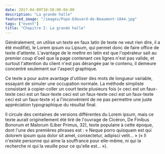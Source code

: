 ```yaml
---
date: 2017-04-09T10:58:08-04:00
description: "La grande halle"
featured_image: "/images/Pope-Edouard-de-Beaumont-1844.jpg"
tags: ["event"]
title: "Chapitre I: La grande halle"
---
```


Généralement, on utilise un texte en faux latin (le texte ne veut rien dire, il a été modifié), le Lorem ipsum ou Lipsum, qui permet donc de faire office de texte d'attente. L'avantage de le mettre en latin est que l'opérateur sait au premier coup d'oeil que la page contenant ces lignes n'est pas valide, et surtout l'attention du client n'est pas dérangée par le contenu, il demeure concentré seulement sur l'aspect graphique.

Ce texte a pour autre avantage d'utiliser des mots de longueur variable, essayant de simuler une occupation normale. La méthode simpliste consistant à copier-coller un court texte plusieurs fois (« ceci est un faux-texte ceci est un faux-texte ceci est un faux-texte ceci est un faux-texte ceci est un faux-texte ») a l'inconvénient de ne pas permettre une juste appréciation typographique du résultat final.

Il circule des centaines de versions différentes du Lorem ipsum, mais ce texte aurait originellement été tiré de l'ouvrage de Cicéron, De Finibus Bonorum et Malorum (Liber Primus, 32), texte populaire à cette époque, dont l'une des premières phrases est : « Neque porro quisquam est qui dolorem ipsum quia dolor sit amet, consectetur, adipisci velit... » (« Il n'existe personne qui aime la souffrance pour elle-même, ni qui la recherche ni qui la veuille pour ce qu'elle est... »).